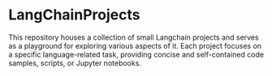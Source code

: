 # LangChainProjects
This repository houses a collection of small Langchain projects and serves as a playground for exploring various aspects of it. Each project focuses on a specific language-related task, providing concise and self-contained code samples, scripts, or Jupyter notebooks.
